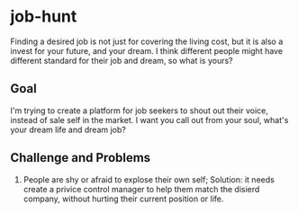 # job-hunt
Finding a desired job is not just for covering the living cost, but it is also a invest for your future, 
and your dream. I think different people might have different standard for their job and dream, 
so what is yours?

## Goal
I'm trying to create a platform for job seekers to shout out their voice, instead of sale self in the market.
I want you call out from your soul, what's your dream life and dream job?

## Challenge and Problems
1. People are shy or afraid to explose their own self; 
Solution: it needs create a privice control manager to help them match the disierd company, 
without hurting their current position or life.
